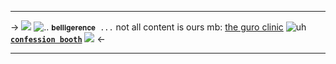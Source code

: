 ___
-> ![](https://media.discordapp.net/attachments/1065781217678594148/1083138115805401088/Untitled15.png)
![..](https://media.discordapp.net/attachments/1035678313722695701/1083114459083579443/915BFE1F-1D33-41FA-9C99-1F3DAEAC3A11.png) 
`𝐛𝐞𝐥𝐥𝐢𝐠𝐞𝐫𝐞𝐧𝐜𝐞 ...` 
not all content is ours
mb: [the guro clinic](byosha) 
![uh](https://media.discordapp.net/attachments/1065781217678594148/1083139011222196254/Untitled16.png)
[**`confession booth`**](embracedeath) 
![](https://media.discordapp.net/attachments/1065781217678594148/1083138021362253844/Untitled15.png) <-
___